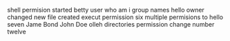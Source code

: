 shell permision started
betty user
who am i
group names
hello owner changed
new file created
execut permission
six multiple permisions to hello
seven
Jame Bond
John Doe
olleh
directories permission
change
number twelve

